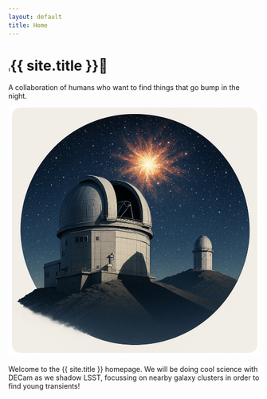 ```yaml
---
layout: default
title: Home
---
```


<div class="intro">
  
  <h1><span style="font-size: 0.2em;">👻</span>{{ site.title }}<span class = "emoji">🦈</span></h1>
  <p class="tagline">A collaboration of humans who want to find things that go bump in the night.</p>
  <img src="image.jpeg" alt="Observing Program" class="intro-image">
</div>

<section class="about">
  <p>
    Welcome to the {{ site.title }} homepage. We will be doing cool science with DECam as we shadow LSST, focussing on nearby galaxy clusters in order to find young transients!
  </p>
</section>
